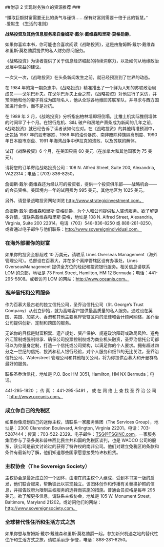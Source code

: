 ##附录 2 实现财务独立的资源推荐 ###

<span style="font-family: 楷体;">
“赚取巨额财富需要无比的勇气与谨慎……保有财富则需要十倍于此的智慧。”<br>
-爱默生 《生活的准则》</span>

 **战略投资及其他信息服务来自詹姆斯·戴尔·戴维森和里斯·莫格勋爵**。


如果你喜欢本书，你可能也会喜欢阅读《战略投资》，这是由詹姆斯·戴尔·戴维森和里斯·莫格勋爵提供的私人财务顾问服务。

《战略投资》为读者提供了关于信息经济崛起的持续洞察力，以及如何从地缘政治发展中获益的建议。

一次又一次，《战略投资》在头条新闻发生之前，就已经预测到了世界的动态。

在 1984 年的第一期杂志中，《战略投资》精准推出了一个鲜为人知的苏联政治局成员——戈尔巴乔夫。在戈尔巴乔夫上台之前，《战略投资》对他进行了采访，并预测他和他的妻子将成为国际名人，他从全球各地撤回苏联军队，并寻求与西方国家进行合作，而不是对抗。

在 1989 年 2 月，《战略投资》分析指出柏林墙即将倒塌，比推土机实际推倒墙体的时间早了十个月。在银行危机、S&L 破产和房地产萧条成为新闻的几年之前，《战略投资》就已经告诉了读者该如何应对。在《战略投资》的其他精准预测中，还包括 1987 年的股市暴跌、1986 年的油价暴跌、南非废除种族隔离制度、1990年日本股市崩盘、1991 年海湾战争中伊拉克的溃败、以及苏联的解体。

试订《战略投资》6 个月，在美国只需 60 美元（在加拿大和其他国家为 75 美元）。

请将您的订单寄给战略投资公司：108 N. Alfred Street, Suite 200, Alexandria, VA22314；电话；(703) 836-8250。

詹姆斯·戴尔·戴维森还为经认可的投资者，提供一个投资俱乐部——战略机会——的会员资格。美国境内一年的试用费为 995 美元，其他地区为 1025 美元。

另外，请登录战略投资网站浏览 http://www.strategicinvestment.com。

詹姆斯·戴尔·戴维森和里斯·莫格勋爵，为个人和公司提供私人咨询服务。欲了解更多详情，请联系戴维森和里斯·莫格，地址是 108 N. Alfred Street, Alexandria, Virginia, Suite 200 22314。电话（703）548-836-8250 或 888-281-8250。或者通过电子邮件与他们联系：http://www.sovereignindividual.com。

### 在海外部署你的财富 ###
如果你的投资金额超过 10 万美元，请联系 Lines Overseas Management（海外管理公司）。总部设在百慕大，并在多个离岸管辖区设有办事处，Lines OverseasManagement 提供全方位的经纪和投资银行服务。相关信息请联系 LOM 的总部，地址是 73 Front Street, Hamilton, HM 12 Bermuda；电话：441-295-5808。或者访问 LOM 的网站：http://www.oceanis.com。

### 离岸信托和公司服务 ###
作为百慕大最古老的独立信托公司，圣乔治信托公司（St. George’s Trust Company）从创立伊始，就为高端客户提供最高质量的私人服务。通过设在英国、美国、加拿大、香港和其他主要离岸管辖区内的法律和会计顾问网络，圣乔治公司提供创新、定制和跨国的服务。

无论你的目标是财富积累、遗产规划、资产保护、规避政治障碍或政局风险、避免外汇管制或强制继承、确保公司投票控制权或为商业机头融资，圣乔治信托公司都可以为你量身定制，打造一个信托或公司架构，以满足你的个人要求。拥有超过四分之一世纪的信托、投资和私人银行经验，对个人服务和细节的无比关注，圣乔治信托公司、Waterstreet 管理公司和其他相关公司，将为你提供百慕大和开曼群岛最好的服务。

联系圣乔治信托，地址是 P.O. Box HM 3051, Hamilton, HM NX Bermuda；电话。

441-295-1820 ； 传 真 ： 441-295-5491 ， 或 在 网 络 上 查 找 圣 乔 治 公 司 ：http://www.oceanis.com。

### 成立你自己的免税区 ###
如果你像规划自己的迷你主权，请联系一家服务集团（The Services Group），地址是：2300 Clarendon Boulevard, Arlington, Virginia 22201。电话：703-5287444；传真：703-522-2329。电子邮件：TSG@TSGINC.com。一家服务集团参与了圣多美和普林西比民主共和国的免税区谈判，也是 WADCO 公司的股东，该公司是前文讨论过的获得了特许权的南非公司。他们对建立免税区的条款和条件有最新的了解，他们知道哪些国家愿意接受特许权租赁。

### 主权协会（The Sovereign Society） ###
主权协会是最近成立的一个团体，由潜在的主权个人组成，受到本书第一版的启发，他们联合起来，帮助彼此以实现独立。该团体创作和传播有关替换护照的信息，并报告政府为限制主权服务的选择而实施的措施。普通会员资格是每年 295美元。欲了解更多信息，请联系主权协会，地址是 105 W. Monument Street, Baltimore, Maryland 21202。或访问他们的网站：http://www.sovereignsociety.com。

### 全球替代性住所和生活方式之旅 ###
如果你想与詹姆斯·戴尔·戴维森和里斯·莫格勋爵一起，参加新兴机遇之地的替代性住所和生活方式之旅，请联系丽莎·伊登，电话：888-281-8250。